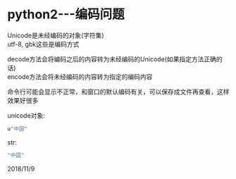 # python2---编码问题

Unicode是未经编码的对象(字符集)  
utf-8, gbk这些是编码方式  

decode方法会将编码之后的内容转为未经编码的Unicode(如果指定方法正确的话)  
encode方法会将未经编码的内容转为指定的编码内容  

命令行可能会显示不正常，和窗口的默认编码有关，可以保存成文件再查看，这样效果好很多  

unicode对象: 
```r
u"中国"
```

str:  
```r
"中国"
```


2018/11/9  
